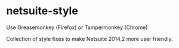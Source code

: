 netsuite-style
==============

Use Greasemonkey (Firefox) or Tampermonkey (Chrome)

Collection of style fixes to make Netsuite 2014.2 more user friendly.
